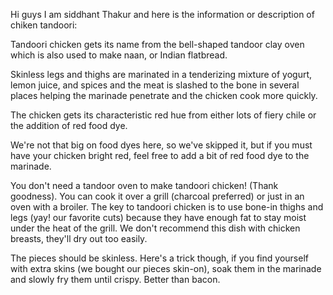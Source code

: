 Hi guys I am siddhant Thakur and here is the information or description of chiken tandoori:

Tandoori chicken gets its name from the bell-shaped tandoor clay oven which is also used to make naan, or Indian flatbread.


Skinless legs and thighs are marinated in a tenderizing mixture of yogurt, lemon juice, and spices and the meat is slashed to the bone in several places helping the marinade penetrate and the chicken cook more quickly.


The chicken gets its characteristic red hue from either lots of fiery chile or the addition of red food dye.


We're not that big on food dyes here, so we've skipped it, but if you must have your chicken bright red, feel free to add a bit of red food dye to the marinade.


You don't need a tandoor oven to make tandoori chicken! (Thank goodness). You can cook it over a grill (charcoal preferred) or just in an oven with a broiler.
The key to tandoori chicken is to use bone-in thighs and legs (yay! our favorite cuts) because they have enough fat to stay moist under the heat of the grill. We don't recommend this dish with chicken breasts, they'll dry out too easily.


The pieces should be skinless. Here's a trick though, if you find yourself with extra skins (we bought our pieces skin-on), soak them in the marinade and slowly fry them until crispy. Better than bacon.